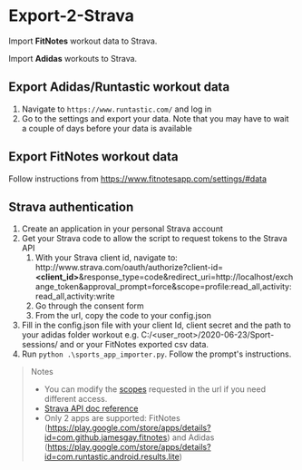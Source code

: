# Export-2-Strava

Import **FitNotes** workout data to Strava.

Import **Adidas** workouts to Strava.




## Export Adidas/Runtastic workout data
1. Navigate to `https://www.runtastic.com/` and log in
2. Go to the settings and export your data. Note that you may have to wait a couple of days before your data is available

## Export FitNotes workout data
Follow instructions from https://www.fitnotesapp.com/settings/#data

## Strava authentication

1. Create an application in your personal Strava account
2. Get your Strava code to allow the script to request tokens to the Strava API
   1. With your Strava client id, navigate to: http<span>:</span>//www<span>.</span>strava.com/oauth/authorize?client-id=<b><client_id></b>&response_type=code&redirect_uri=http<span>:</span>//localhost/exchange_token&approval_prompt=force&scope=profile:read_all,activity:read_all,activity:write
   2. Go through the consent form
   3. From the url, copy the code to your config.json
3. Fill in the config.json file with your client Id, client secret and the path to your adidas folder workout e.g. C:/<user_root>/2020-06-23/Sport-sessions/ and or your FitNotes exported csv data.
4. Run `python .\sports_app_importer.py`. Follow the prompt's instructions.

> Notes
>
> * You can modify the [scopes](https://developers.strava.com/docs/authentication/#detailsaboutrequestingaccess) requested in the url if you need different access.
> * [Strava API doc reference](https://developers.strava.com/docs/reference/)
> * Only 2 apps are supported: FitNotes (https://play.google.com/store/apps/details?id=com.github.jamesgay.fitnotes) and Adidas (https://play.google.com/store/apps/details?id=com.runtastic.android.results.lite)
